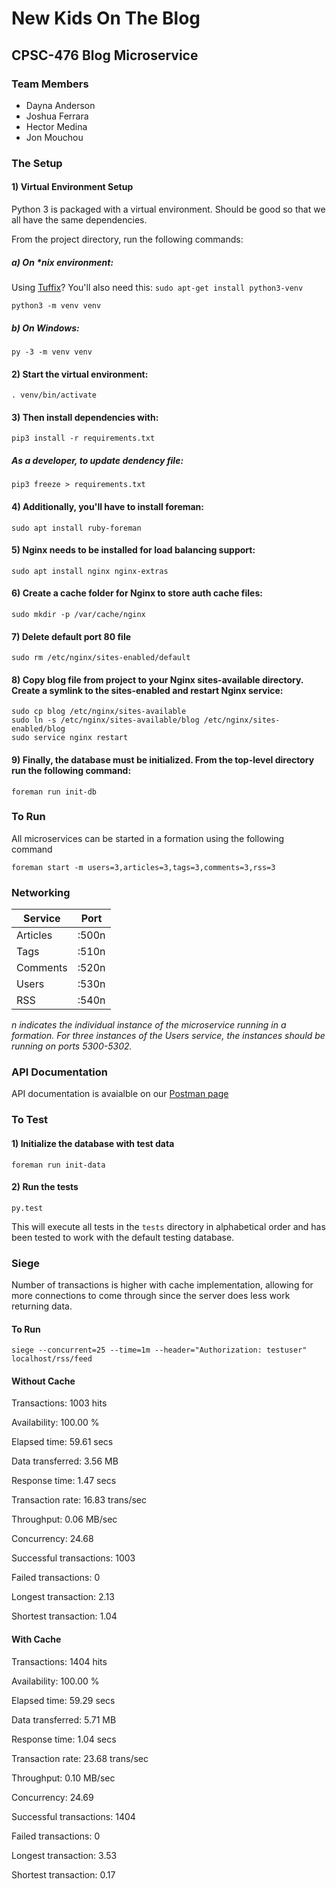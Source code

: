 # New Kids On The Blog

## CPSC-476 Blog Microservice

### Team Members

* Dayna Anderson
* Joshua Ferrara
* Hector Medina
* Jon Mouchou

### The Setup

#### 1) Virtual Environment Setup

Python 3 is packaged with a virtual environment. Should be good so that we all have the same dependencies.

From the project directory, run the following commands:

##### a) On *nix environment:

Using [Tuffix](https://github.com/kevinwortman/tuffix)? You'll also need this: `sudo apt-get install python3-venv`

`python3 -m venv venv`

##### b) On Windows:

`py -3 -m venv venv`

#### 2) Start the virtual environment:

`. venv/bin/activate`

#### 3) Then install dependencies with:

`pip3 install -r requirements.txt`

##### As a developer, to update dendency file:

`pip3 freeze > requirements.txt`

#### 4) Additionally, you'll have to install foreman:

`sudo apt install ruby-foreman`

#### 5) Nginx needs to be installed for load balancing support:

`sudo apt install nginx nginx-extras`

#### 6) Create a cache folder for Nginx to store auth cache files:

`sudo mkdir -p /var/cache/nginx`

#### 7) Delete default port 80 file

`sudo rm /etc/nginx/sites-enabled/default`

#### 8) Copy blog file from project to your Nginx sites-available directory. Create a symlink to the sites-enabled and restart Nginx service:

`sudo cp blog /etc/nginx/sites-available`<br />
`sudo ln -s /etc/nginx/sites-available/blog /etc/nginx/sites-enabled/blog`<br />
`sudo service nginx restart`

#### 9) Finally, the database must be initialized. From the top-level directory run the following command:

`foreman run init-db`

### To Run

All microservices can be started in a formation using the following command

`foreman start -m users=3,articles=3,tags=3,comments=3,rss=3`

### Networking
| Service  | Port  |
|----------|-------|
| Articles | :500n |
| Tags     | :510n |
| Comments | :520n |
| Users    | :530n |
| RSS	   | :540n |

*n indicates the individual instance of the microservice running in a formation. For three instances of the Users service, the instances should be running on ports 5300-5302.*

### API Documentation

API documentation is avaialble on our [Postman page](https://documenter.getpostman.com/view/262836/S11PpFTY)

### To Test

#### 1) Initialize the database with test data

`foreman run init-data`

#### 2) Run the tests

`py.test`

This will execute all tests in the `tests` directory in alphabetical order and has been tested to work with the default testing database.


### Siege
Number of transactions is higher with cache implementation, allowing for more connections to come through since the server does less work returning data.

#### To Run

`siege --concurrent=25 --time=1m --header="Authorization: testuser" localhost/rss/feed`

#### Without Cache
Transactions:		        1003 hits

Availability:		      100.00 %

Elapsed time:		       59.61 secs

Data transferred:	        3.56 MB

Response time:		        1.47 secs

Transaction rate:	       16.83 trans/sec

Throughput:		        0.06 MB/sec

Concurrency:		       24.68

Successful transactions:        1003

Failed transactions:	           0

Longest transaction:	        2.13

Shortest transaction:	        1.04


#### With Cache
Transactions:                1404 hits

Availability:              100.00 %

Elapsed time:               59.29 secs

Data transferred:            5.71 MB

Response time:                1.04 secs

Transaction rate:           23.68 trans/sec

Throughput:                0.10 MB/sec

Concurrency:               24.69

Successful transactions:        1404

Failed transactions:               0

Longest transaction:            3.53

Shortest transaction:            0.17
